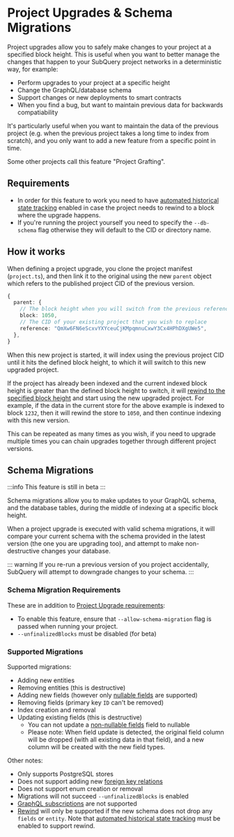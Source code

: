 # Project Upgrades & Schema Migrations

Project upgrades allow you to safely make changes to your project at a specified block height. This is useful when you want to better manage the changes that happen to your SubQuery project networks in a deterministic way, for example:

- Perform upgrades to your project at a specific height
- Change the GraphQL/database schema
- Support changes or new deployments to smart contracts
- When you find a bug, but want to maintain previous data for backwards compatiability

It's particularly useful when you want to maintain the data of the previous project (e.g. when the previous project takes a long time to index from scratch), and you only want to add a new feature from a specific point in time.

Some other projects call this feature "Project Grafting".

## Requirements

- In order for this feature to work you need to have [automated historical state tracking](../run_publish/historical.md) enabled in case the project needs to rewind to a block where the upgrade happens.
- If you're running the project yourself you need to specify the `--db-schema` flag otherwise they will default to the CID or directory name.

## How it works

When defining a project upgrade, you clone the project manifest (`project.ts`), and then link it to the original using the new `parent` object which refers to the published project CID of the previous version.

```ts
{
  parent: {
    // The block height when you will switch from the previous reference project CID to the updated version
    block: 1050,
    // The CID of your existing project that you wish to replace
    reference: "QmXw6FN6eScxvYXYceuCjKMpqmnuCxwY3Cx4HPhDXgUWe5",
  },
}
```

When this new project is started, it will index using the previous project CID until it hits the defined block height, to which it will switch to this new upgraded project.

If the project has already been indexed and the current indexed block height is greater than the defined block height to switch, it will [rewind to the specified block height](../run_publish/historical.md#reindexing-with-historical-data) and start using the new upgraded project. For example, if the data in the current store for the above example is indexed to block `1232`, then it will rewind the store to `1050`, and then continue indexing with this new version.

This can be repeated as many times as you wish, if you need to upgrade multiple times you can chain upgrades together through different project versions.

## Schema Migrations

:::info
This feature is still in beta
:::

Schema migrations allow you to make updates to your GraphQL schema, and the database tables, during the middle of indexing at a specific block height.

When a project upgrade is executed with valid schema migrations, it will compare your current schema with the schema provided in the latest version (the one you are upgrading too), and attempt to make non-destructive changes your database.

::: warning
If you re-run a previous version of you project accidentally, SubQuery will attempt to downgrade changes to your schema.
:::

### Schema Migration Requirements

These are in addition to [Project Upgrade requirements](#requirements):

- To enable this feature, ensure that `--allow-schema-migration` flag is passed when running your project.
- `--unfinalizedBlocks` must be disabled (for beta)

### Supported Migrations

Supported migrations:

- Adding new entities
- Removing entities (this is destructive)
- Adding new fields (however only [nullable fields](./graphql.md#entities) are supported)
- Removing fields (primary key `ID` can't be removed)
- Index creation and removal
- Updating existing fields (this is destructive)
  - You can not update a [non-nullable fields](./graphql.md#entities) field to nullable
  - Please note: When field update is detected, the original field column will be dropped (with all existing data in that field), and a new column will be created with the new field types.

Other notes:

- Only supports PostgreSQL stores
- Does not support adding new [foreign key relations](./graphql.md#entity-relationships)
- Does not support enum creation or removal
- Migrations will not succeed `--unfinalizedBlocks` is enabled
- [GraphQL subscriptions](../run_publish/subscription.md) are not supported
- [Rewind](../run_publish/historical.md) will only be supported if the new schema does not drop any `fields` or `entity`. Note that [automated historical state tracking](../run_publish/historical.md) must be enabled to support rewind.
